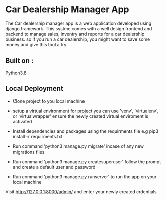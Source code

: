 # Car Dealership Manager App
The Car dealership manager app is a web application developed using django framework. This systme comes with a well design frontend and backend to manage sales, inventry and reports for a car dealership business. so if you run a car dealership, you might want to save some money and give this tool a try

## Built on :
Python3.8

## Local Deployment
- Clone project to you local machine
- setup a virtual environment for project you can use 'venv', 'virtualenv', or 'virtualwrapper'
  ensure the newly created virtual enviroment is activated

- Install dependencies and packages using the requirments file  e.g pip3 install -r requirments.txt
- Run  command 'python3 manage.py migrate'  incase of any new migrations files
- Run command 'python3 manage.py createsuperuser' follow the prompt and create a default user and password
- Run command 'python3 manage.py runserver' to run the app on your local machine 

 Visit http://127.0.0.1:8000/admin/  and enter your newly created crdentials 